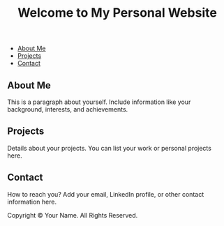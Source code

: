 <!DOCTYPE html>
<html lang="en">
<head>
    <meta charset="UTF-8">
    <meta name="viewport" content="width=device-width, initial-scale=1.0">
    <title>Your Name - Personal Website</title>
    <link rel="skills-github-pages/stylesheet" href="skills-github-pages/style.css">
</head>
<body>
    <header>
        <h1>Welcome to My Personal Website</h1>
    </header>
    <nav>
        <ul>
            <li><a href="#about">About Me</a></li>
            <li><a href="#projects">Projects</a></li>
            <li><a href="#contact">Contact</a></li>
        </ul>
    </nav>
    <section id="about">
        <h2>About Me</h2>
        <p>This is a paragraph about yourself. Include information like your background, interests, and achievements.</p>
    </section>
    <section id="projects">
        <h2>Projects</h2>
        <p>Details about your projects. You can list your work or personal projects here.</p>
    </section>
    <section id="contact">
        <h2>Contact</h2>
        <p>How to reach you? Add your email, LinkedIn profile, or other contact information here.</p>
    </section>
    <footer>
        <p>Copyright © Your Name. All Rights Reserved.</p>
    </footer>
</body>
</html>
